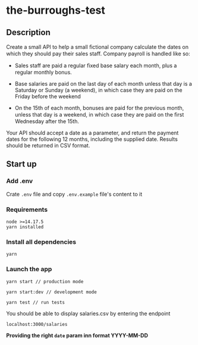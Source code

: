 # the-burroughs-test

## Description

Create a small API to help a small ﬁctional company calculate the dates on which they should pay their sales staff. Company payroll is handled like so:

-   Sales staff are paid a regular ﬁxed base salary each month, plus a regular monthly bonus.

-   Base salaries are paid on the last day of each month unless that day is a Saturday or Sunday (a weekend), in which case they are paid on the Friday before the weekend

-   On the 15th of each month, bonuses are paid for the previous month, unless that day is a weekend, in which case they are paid on the ﬁrst Wednesday after the 15th.

Your API should accept a date as a parameter, and return the payment dates for the following 12 months, including the supplied date. Results should be returned in CSV format.

## Start up

### Add .env

Crate `.env` file and copy `.env.example` file's content to it

### Requirements

```
node >=14.17.5
yarn installed
```

### Install all dependencies

```
yarn
```

### Launch the app

```
yarn start // production mode

yarn start:dev // development mode

yarn test // run tests
```

You should be able to display salaries.csv by entering the endpoint

```
localhost:3000/salaries
```

**Providing the right `date` param inn format YYYY-MM-DD**
